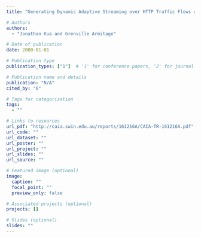 ```yaml
---
title: "Generating Dynamic Adaptive Streaming over HTTP Traffic Flows with TEACUP Testbed"

# Authors
authors:
  - "Jonathan Kua and Grenville Armitage"

# Date of publication
date: 2000-01-01

# Publication type
publication_types: ["1"]  # '1' for conference papers, '2' for journal articles, '3' for preprints

# Publication name and details
publication: "N/A"
cited_by: "6"

# Tags for categorization
tags:
  - ""

# Links to resources
url_pdf: "http://caia.swin.edu.au/reports/161216A/CAIA-TR-161216A.pdf"  # Link to the resource
url_code: ""
url_dataset: ""
url_poster: ""
url_project: ""
url_slides: ""
url_source: ""

# Featured image (optional)
image:
  caption: ""
  focal_point: ""
  preview_only: false

# Associated projects (optional)
projects: []

# Slides (optional)
slides: ""
---
```

